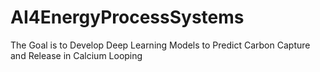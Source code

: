# AI4EnergyProcessSystems
The Goal is to Develop Deep Learning Models to Predict Carbon Capture and Release in Calcium Looping
